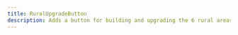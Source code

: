 ```yaml
---
title: RuralUpgradeButton
description: Adds a button for building and upgrading the 6 rural areas of 1 island
---
```

